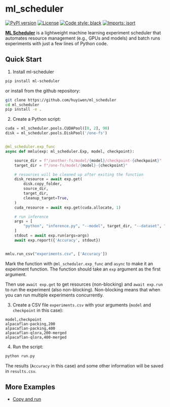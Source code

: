 # ml_scheduler

[![PyPI version](https://badge.fury.io/py/ml_scheduler.svg)](http://badge.fury.io/py/ml_scheduler)
[![License](https://img.shields.io/github/license/mashape/apistatus.svg)](https://pypi.python.org/pypi/ml_scheduler/)
[![Code style: black](https://img.shields.io/badge/code%20style-black-000000.svg)](https://github.com/psf/black)
[![Imports: isort](https://img.shields.io/badge/%20imports-isort-%231674b1?style=flat&labelColor=ef8336)](https://timothycrosley.github.io/isort/)
<!--[![Test Status](https://github.com/huyiwen/ml_scheduler/workflows/Test/badge.svg?branch=develop)](https://github.com/huyiwen/ml_scheduler/actions?query=workflow%3ATest)
[![Lint Status](https://github.com/huyiwen/ml_scheduler/workflows/Lint/badge.svg?branch=develop)](https://github.com/huyiwen/ml_scheduler/actions?query=workflow%3ALint)
[![codecov](https://codecov.io/gh/huyiwen/ml_scheduler/branch/main/graph/badge.svg)](https://codecov.io/gh/huyiwen/ml_scheduler)
[![Join the chat at https://gitter.im/huyiwen/ml_scheduler](https://badges.gitter.im/huyiwen/ml_scheduler.svg)](https://gitter.im/huyiwen/ml_scheduler?utm_source=badge&utm_medium=badge&utm_campaign=pr-badge&utm_content=badge)
[![Downloads](https://pepy.tech/badge/ml_scheduler)](https://pepy.tech/project/ml_scheduler)-->


[**ML Scheduler**](https://github.com/huyiwen/ml_scheduler/) is a lightweight machine learning experiment scheduler that automates resource management (e.g., GPUs and models) and batch runs experiments with just a few lines of Python code.

## Quick Start

1. Install ml-scheduler

```bash
pip install ml-scheduler
```

or install from the github repository:

```bash
git clone https://github.com/huyiwen/ml_scheduler
cd ml_scheduler
pip install -e .
```

2. Create a Python script:

```python
cuda = ml_scheduler.pools.CUDAPool([0, 2], 90)
disk = ml_scheduler.pools.DiskPool('/one-fs')


@ml_scheduler.exp_func
async def mmlu(exp: ml_scheduler.Exp, model, checkpoint):

    source_dir = f"/another-fs/model/{model}/checkpoint-{checkpoint}"
    target_dir = f"/one-fs/model/{model}-{checkpoint}"

    # resources will be cleaned up after exiting the function
    disk_resource = await exp.get(
        disk.copy_folder,
        source_dir,
        target_dir,
        cleanup_target=True,
    )
    cuda_resource = await exp.get(cuda.allocate, 1)

    # run inference
    args = [
        "python", "inference.py", "--model", target_dir, "--dataset", "mmlu", "--cuda",  str(cuda_resource[0])
    ]
    stdout = await exp.run(args=args)
    await exp.report({'Accuracy', stdout})


mmlu.run_csv("experiments.csv", ['Accuracy'])
```

Mark the function with `@ml_scheduler.exp_func` and `async` to make it an experiment function. The function should take an `exp` argument as the first argument.

Then use `await exp.get` to get resources (non-blocking) and `await exp.run` to run the experiment (also non-blocking). Non-blocking means that when you can run multiple experiments concurrently.

3. Create a CSV file `experiments.csv` with your arguments (`model` and `checkpoint` in this case):

```csv
model,checkpoint
alpacaflan-packing,200
alpacaflan-packing,400
alpacaflan-qlora,200-merged
alpacaflan-qlora,400-merged
```

4. Run the script:

```bash
python run.py
```

The results (`Accuracy` in this case) and some other information will be saved in `results.csv`.

## More Examples

- [Copy and run](/examples/copy_and_run)
